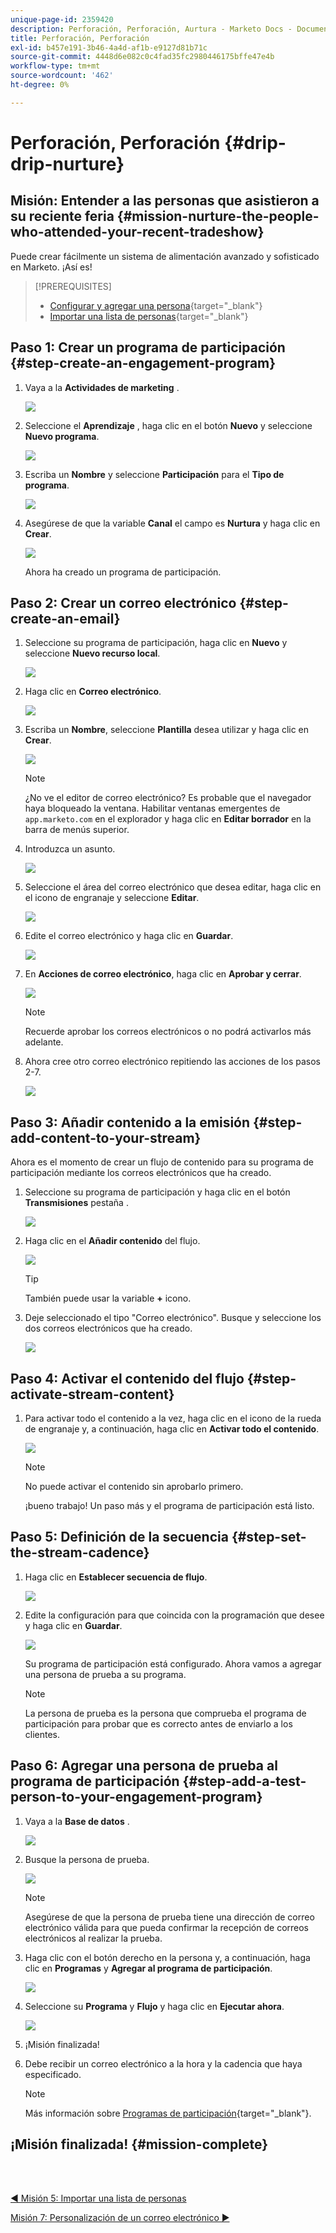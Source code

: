 ```yaml
---
unique-page-id: 2359420
description: Perforación, Perforación, Aurtura - Marketo Docs - Documentación del producto
title: Perforación, Perforación
exl-id: b457e191-3b46-4a4d-af1b-e9127d81b71c
source-git-commit: 4448d6e082c0c4fad35fc2980446175bffe47e4b
workflow-type: tm+mt
source-wordcount: '462'
ht-degree: 0%

---
```


# Perforación, Perforación {#drip-drip-nurture}

## Misión: Entender a las personas que asistieron a su reciente feria {#mission-nurture-the-people-who-attended-your-recent-tradeshow}

Puede crear fácilmente un sistema de alimentación avanzado y sofisticado en Marketo. ¡Así es!

>[!PREREQUISITES]
>
>* [Configurar y agregar una persona](/help/marketo/getting-started/quick-wins/get-set-up-and-add-a-person.md){target=&quot;_blank&quot;}
>* [Importar una lista de personas](/help/marketo/getting-started/quick-wins/import-a-list-of-people.md){target=&quot;_blank&quot;}


## Paso 1: Crear un programa de participación {#step-create-an-engagement-program}

1. Vaya a la **Actividades de marketing** .

   ![](assets/drip-drip-nurture-1.png)

1. Seleccione el **Aprendizaje** , haga clic en el botón **Nuevo** y seleccione **Nuevo programa**.

   ![](assets/drip-drip-nurture-2.png)

1. Escriba un **Nombre** y seleccione **Participación** para el **Tipo de programa**.

   ![](assets/drip-drip-nurture-3.png)

1. Asegúrese de que la variable **Canal** el campo es **Nurtura** y haga clic en **Crear**.

   ![](assets/drip-drip-nurture-4.png)

   Ahora ha creado un programa de participación.

## Paso 2: Crear un correo electrónico {#step-create-an-email}

1. Seleccione su programa de participación, haga clic en **Nuevo** y seleccione **Nuevo recurso local**.

   ![](assets/drip-drip-nurture-5.png)

1. Haga clic en **Correo electrónico**.

   ![](assets/drip-drip-nurture-6.png)

1. Escriba un **Nombre**, seleccione **Plantilla** desea utilizar y haga clic en **Crear**.

   ![](assets/drip-drip-nurture-7.png)

   >[!NOTE]
   >
   >¿No ve el editor de correo electrónico? Es probable que el navegador haya bloqueado la ventana. Habilitar ventanas emergentes de `app.marketo.com` en el explorador y haga clic en **Editar borrador** en la barra de menús superior.

1. Introduzca un asunto.

   ![](assets/drip-drip-nurture-8.png)

1. Seleccione el área del correo electrónico que desea editar, haga clic en el icono de engranaje y seleccione **Editar**.

   ![](assets/drip-drip-nurture-9.png)

1. Edite el correo electrónico y haga clic en **Guardar**.

   ![](assets/drip-drip-nurture-10.png)

1. En **Acciones de correo electrónico**, haga clic en **Aprobar y cerrar**.

   ![](assets/drip-drip-nurture-11.png)

   >[!NOTE]
   >
   >Recuerde aprobar los correos electrónicos o no podrá activarlos más adelante.

1. Ahora cree otro correo electrónico repitiendo las acciones de los pasos 2-7.

   ![](assets/drip-drip-nurture-12.png)

## Paso 3: Añadir contenido a la emisión {#step-add-content-to-your-stream}

Ahora es el momento de crear un flujo de contenido para su programa de participación mediante los correos electrónicos que ha creado.

1. Seleccione su programa de participación y haga clic en el botón **Transmisiones** pestaña .

   ![](assets/drip-drip-nurture-13.png)

1. Haga clic en el **Añadir contenido** del flujo.

   ![](assets/drip-drip-nurture-14.png)

   >[!TIP]
   >
   >También puede usar la variable **+** icono.

1. Deje seleccionado el tipo &quot;Correo electrónico&quot;. Busque y seleccione los dos correos electrónicos que ha creado.

   ![](assets/drip-drip-nurture-15.png)

## Paso 4: Activar el contenido del flujo {#step-activate-stream-content}

1. Para activar todo el contenido a la vez, haga clic en el icono de la rueda de engranaje y, a continuación, haga clic en **Activar todo el contenido**.

   ![](assets/drip-drip-nurture-16.png)

   >[!NOTE]
   >
   >No puede activar el contenido sin aprobarlo primero.

   ¡bueno trabajo! Un paso más y el programa de participación está listo.

## Paso 5: Definición de la secuencia {#step-set-the-stream-cadence}

1. Haga clic en **Establecer secuencia de flujo**.

   ![](assets/drip-drip-nurture-17.png)

1. Edite la configuración para que coincida con la programación que desee y haga clic en **Guardar**.

   ![](assets/drip-drip-nurture-18.png)

   Su programa de participación está configurado. Ahora vamos a agregar una persona de prueba a su programa.

   >[!NOTE]
   >
   >La persona de prueba es la persona que comprueba el programa de participación para probar que es correcto antes de enviarlo a los clientes.

## Paso 6: Agregar una persona de prueba al programa de participación {#step-add-a-test-person-to-your-engagement-program}

1. Vaya a la **Base de datos** .

   ![](assets/drip-drip-nurture-19.png)

1. Busque la persona de prueba.

   ![](assets/drip-drip-nurture-20.png)

   >[!NOTE]
   >
   >Asegúrese de que la persona de prueba tiene una dirección de correo electrónico válida para que pueda confirmar la recepción de correos electrónicos al realizar la prueba.

1. Haga clic con el botón derecho en la persona y, a continuación, haga clic en **Programas** y **Agregar al programa de participación**.

   ![](assets/drip-drip-nurture-21.png)

1. Seleccione su **Programa** y **Flujo** y haga clic en **Ejecutar ahora**.

   ![](assets/drip-drip-nurture-22.png)

1. ¡Misión finalizada!

1. Debe recibir un correo electrónico a la hora y la cadencia que haya especificado.

   >[!NOTE]
   >
   >Más información sobre [Programas de participación](/help/marketo/product-docs/email-marketing/drip-nurturing/creating-an-engagement-program/understanding-engagement-programs.md){target=&quot;_blank&quot;}.

## ¡Misión finalizada! {#mission-complete}

<br> 

[◄ Misión 5: Importar una lista de personas](/help/marketo/getting-started/quick-wins/import-a-list-of-people.md)

[Misión 7: Personalización de un correo electrónico ►](/help/marketo/getting-started/quick-wins/personalize-an-email.md)
